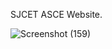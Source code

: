 SJCET ASCE Website.



![Screenshot (159)](https://user-images.githubusercontent.com/82531317/162455651-1023d52f-20f6-4c2b-ad98-d8b1f17c5844.png)
